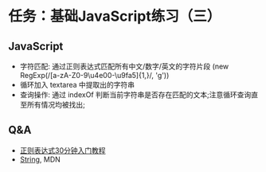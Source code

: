 # 任务：基础JavaScript练习（三）

## JavaScript

* 字符匹配: 通过正则表达式匹配所有中文/数字/英文的字符片段 (new RegExp(/[a-zA-Z0-9\u4e00-\u9fa5]{1,}/, 'g'))
* 循环加入 textarea 中提取出的字符串
* 查询操作: 通过 indexOf 判断当前字符串是否存在匹配的文本;注意循环查询直至所有情况均被找出;

## Q&A

* [正则表达式30分钟入门教程](http://deerchao.net/tutorials/regex/regex.htm)
* [String](https://developer.mozilla.org/en/docs/Web/JavaScript/Reference/Global_Objects/String), MDN